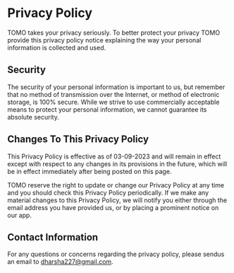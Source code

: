 
# Privacy Policy

TOMO takes your privacy seriously. To better protect your privacy TOMO provide this privacy policy notice explaining the way your personal information is collected and used.





## Security

The security of your personal information is important to us, but remember that no method of transmission over the Internet, or method of electronic storage, is 100% secure. While we strive to use commercially acceptable means to protect your personal information, we cannot guarantee its absolute security.


## Changes To This Privacy Policy

This Privacy Policy is effective as of 03-09-2023 and will remain in effect except with respect to any changes in its provisions in the future, which will be in effect immediately after being posted on this page.

TOMO reserve the right to update or change our Privacy Policy at any time and you should check this Privacy Policy periodically. If we make any material changes to this Privacy Policy, we will notify you either through the email address you have provided us, or by placing a prominent notice on our app.


## Contact Information

For any questions or concerns regarding the privacy policy, please sendus an email to dharsha227@gmail.com.
